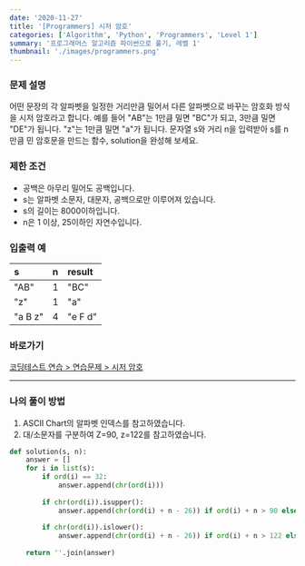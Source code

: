 ```yaml
---
date: '2020-11-27'
title: '[Programmers] 시저 암호'
categories: ['Algorithm', 'Python', 'Programmers', 'Level 1']
summary: '프로그래머스 알고리즘 파이썬으로 풀기, 레벨 1'
thumbnail: './images/programmers.png'
---
```


### 문제 설명

어떤 문장의 각 알파벳을 일정한 거리만큼 밀어서 다른 알파벳으로 바꾸는 암호화 방식을 시저 암호라고 합니다. 예를 들어 "AB"는 1만큼 밀면 "BC"가 되고, 3만큼 밀면 "DE"가 됩니다. "z"는 1만큼 밀면 "a"가 됩니다. 문자열 s와 거리 n을 입력받아 s를 n만큼 민 암호문을 만드는 함수, solution을 완성해 보세요.

### 제한 조건

- 공백은 아무리 밀어도 공백입니다.
- s는 알파벳 소문자, 대문자, 공백으로만 이루어져 있습니다.
- s의 길이는 8000이하입니다.
- n은 1 이상, 25이하인 자연수입니다.

### 입출력 예

| s | n | result |
| :--- | :---- |:---- |
|"AB" |1| "BC"|
|"z"| 1| "a"|
|"a B z" |4| "e F d"|

### 바로가기

[코딩테스트 연습 > 연습문제 > 시저 암호](<https://programmers.co.kr/learn/courses/30/lessons/12926?language=python3>)

---

### 나의 풀이 방법

1. ASCII Chart의 알파벳 인덱스를 참고하였습니다.
2. 대/소문자를 구분하여 Z=90, z=122를 참고하였습니다.

``` python
def solution(s, n):
    answer = []
    for i in list(s):
        if ord(i) == 32:
            answer.append(chr(ord(i)))
        
        if chr(ord(i)).isupper():
            answer.append(chr(ord(i) + n - 26)) if ord(i) + n > 90 else answer.append(chr(ord(i) + n))
        
        if chr(ord(i)).islower():
            answer.append(chr(ord(i) + n - 26)) if ord(i) + n > 122 else answer.append(chr(ord(i) + n))
    
    return ''.join(answer)
```
